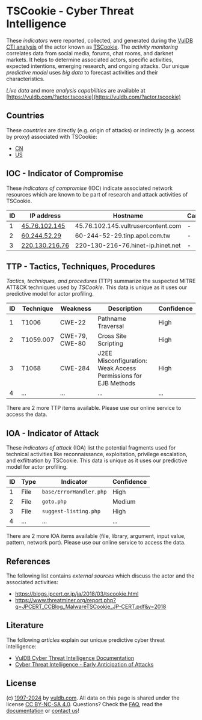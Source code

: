 # TSCookie - Cyber Threat Intelligence

These _indicators_ were reported, collected, and generated during the [VulDB CTI analysis](https://vuldb.com/?kb.cti) of the actor known as [TSCookie](https://vuldb.com/?actor.tscookie). The _activity monitoring_ correlates data from social media, forums, chat rooms, and darknet markets. It helps to determine associated actors, specific activities, expected intentions, emerging research, and ongoing attacks. Our unique _predictive model_ uses _big data_ to forecast activities and their characteristics.

_Live data_ and more _analysis capabilities_ are available at [https://vuldb.com/?actor.tscookie](https://vuldb.com/?actor.tscookie)

## Countries

These _countries_ are directly (e.g. origin of attacks) or indirectly (e.g. access by proxy) associated with TSCookie:

* [CN](https://vuldb.com/?country.cn)
* [US](https://vuldb.com/?country.us)

## IOC - Indicator of Compromise

These _indicators of compromise_ (IOC) indicate associated network resources which are known to be part of research and attack activities of TSCookie.

ID | IP address | Hostname | Campaign | Confidence
-- | ---------- | -------- | -------- | ----------
1 | [45.76.102.145](https://vuldb.com/?ip.45.76.102.145) | 45.76.102.145.vultrusercontent.com | - | High
2 | [60.244.52.29](https://vuldb.com/?ip.60.244.52.29) | 60-244-52-29.tinp.apol.com.tw | - | High
3 | [220.130.216.76](https://vuldb.com/?ip.220.130.216.76) | 220-130-216-76.hinet-ip.hinet.net | - | High

## TTP - Tactics, Techniques, Procedures

_Tactics, techniques, and procedures_ (TTP) summarize the suspected MITRE ATT&CK techniques used by _TSCookie_. This data is unique as it uses our predictive model for actor profiling.

ID | Technique | Weakness | Description | Confidence
-- | --------- | -------- | ----------- | ----------
1 | T1006 | CWE-22 | Pathname Traversal | High
2 | T1059.007 | CWE-79, CWE-80 | Cross Site Scripting | High
3 | T1068 | CWE-284 | J2EE Misconfiguration: Weak Access Permissions for EJB Methods | High
4 | ... | ... | ... | ...

There are 2 more TTP items available. Please use our online service to access the data.

## IOA - Indicator of Attack

These _indicators of attack_ (IOA) list the potential fragments used for technical activities like reconnaissance, exploitation, privilege escalation, and exfiltration by TSCookie. This data is unique as it uses our predictive model for actor profiling.

ID | Type | Indicator | Confidence
-- | ---- | --------- | ----------
1 | File | `base/ErrorHandler.php` | High
2 | File | `goto.php` | Medium
3 | File | `suggest-listing.php` | High
4 | ... | ... | ...

There are 2 more IOA items available (file, library, argument, input value, pattern, network port). Please use our online service to access the data.

## References

The following list contains _external sources_ which discuss the actor and the associated activities:

* https://blogs.jpcert.or.jp/ja/2018/03/tscookie.html
* https://www.threatminer.org/report.php?q=JPCERT_CCBlog_MalwareTSCookie_JP-CERT.pdf&y=2018

## Literature

The following _articles_ explain our unique predictive cyber threat intelligence:

* [VulDB Cyber Threat Intelligence Documentation](https://vuldb.com/?kb.cti)
* [Cyber Threat Intelligence - Early Anticipation of Attacks](https://www.scip.ch/en/?labs.20201022)

## License

(c) [1997-2024](https://vuldb.com/?kb.changelog) by [vuldb.com](https://vuldb.com/?kb.about). All data on this page is shared under the license [CC BY-NC-SA 4.0](https://creativecommons.org/licenses/by-nc-sa/4.0/). Questions? Check the [FAQ](https://vuldb.com/?kb.faq), read the [documentation](https://vuldb.com/?kb) or [contact us](https://vuldb.com/?contact)!
